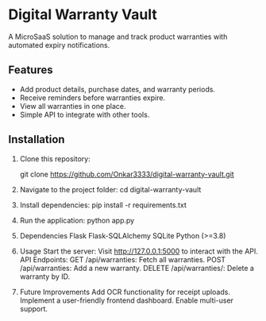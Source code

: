 # Digital Warranty Vault

A MicroSaaS solution to manage and track product warranties with automated expiry notifications.

## Features
- Add product details, purchase dates, and warranty periods.
- Receive reminders before warranties expire.
- View all warranties in one place.
- Simple API to integrate with other tools.

## Installation
1. Clone this repository:

   git clone https://github.com/Onkar3333/digital-warranty-vault.git
   
2. Navigate to the project folder:
cd digital-warranty-vault

3. Install dependencies:
pip install -r requirements.txt

4. Run the application:
python app.py

5. Dependencies
Flask
Flask-SQLAlchemy
SQLite
Python (>=3.8)

6. Usage
Start the server:
Visit http://127.0.0.1:5000 to interact with the API.
API Endpoints:
GET /api/warranties: Fetch all warranties.
POST /api/warranties: Add a new warranty.
DELETE /api/warranties/<id>: Delete a warranty by ID.

7. Future Improvements
Add OCR functionality for receipt uploads.
Implement a user-friendly frontend dashboard.
Enable multi-user support.

